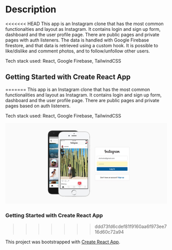 # Description

<<<<<<< HEAD
This app is an Instagram clone that has the most common functionalties and layout as Instagram. It contains login and sign up form, dashboard and the user profile page. There are public pages and private pages with auth listeners. The data is handled with Google Firebase firestore, and that data is retrieved using a custom hook. It is possible to like/dislike and comment photos, and to follow/unfollow other users. 

Tech stack used: React, Google Firebase, TailwindCSS

## Getting Started with Create React App
=======
This app is an Instagram clone that has the most common functionalities and layout as Instagram. It contains login and sign up form, dashboard and the user profile page. There are public pages and private pages based on auth listeners.

Tech stack used: React, Google Firebase, TailwindCSS

![](https://github.com/YuriDevAT/instagram-clone/blob/main/instagram.png)

### Getting Started with Create React App
>>>>>>> ddd73fd6cdef81f9160aa6f973ee716d60c72a94

This project was bootstrapped with [Create React App](https://github.com/facebook/create-react-app).

